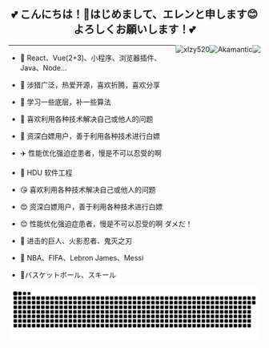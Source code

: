 <h2 align="center">                              💕 こんにちは！🙌はじめまして、エレンと申します😊よろしくお願いします！💕</h2>
<div>
    
<div><img align="right" height="160"  src="https://github-stats.liuli.lol/api?username=xlzy520&show_icons=true&icon_color=fb7299&text_color=fb7299&bg_color=ffffff&hide_title=true" /></div>

<img align="right" height="160" src="https://count.getloli.com/get/@xlzy520" alt="Akamantic" />
<p><img align="right" src="https://github-readme-streak-stats.herokuapp.com/?user=xlzy520&" alt="xlzy520" /></p>

<div>
<!-- <img aligin="right" src="https://img.shields.io/badge/%E5%A5%B3%E5%84%BF%E5%B0%8F%E6%A9%98%E5%AD%90-9%E4%B8%AA%E6%9C%88%E5%95%A6-orange" /> -->
<!-- <img aligin="right" src="https://img.shields.io/badge/npm--downloads-15781-brightgreen" /> -->
<!--   <img aligin="right" src="https://img.shields.io/badge/Bilibili%20fans-256-%23fb7299" /> -->
<!--     <img aligin="right" src="https://img.shields.io/badge/%E5%B0%8F%E7%A8%8B%E5%BA%8F%E7%94%A8%E6%88%B7-1389-brightgreen" /> -->
</div>
    
---
- :orange_book:  React、Vue(2+3)、小程序、浏览器插件、Java、Node...
- :ram:  涉猎广泛，热爱开源，喜欢折腾，喜欢分享
- :hammer:  学习一些底层，补一些算法
- 🌄 喜欢利用各种技术解决自己或他人的问题
- 💸 资深白嫖用户，善于利用各种技术进行白嫖
- ✈️ 性能优化强迫症患者，慢是不可以忍受的啊
- 🏫 HDU 软件工程
- 😘 喜欢利用各种技术解决自己或他人的问题
- 😍 资深白嫖用户，善于利用各种技术进行白嫖
- 😊 性能优化强迫症患者，慢是不可以忍受的啊  ダメだ！
- 🥰 进击的巨人、火影忍者、鬼灭之刃
- 👻 NBA、FIFA、Lebron James、Messi
- 🤩バスケットボール、スキール
    
  </div>
  
![](https://raw.githubusercontent.com/xlzy520/xlzy520/main/assets/github-contribution-grid-snake.svg)


